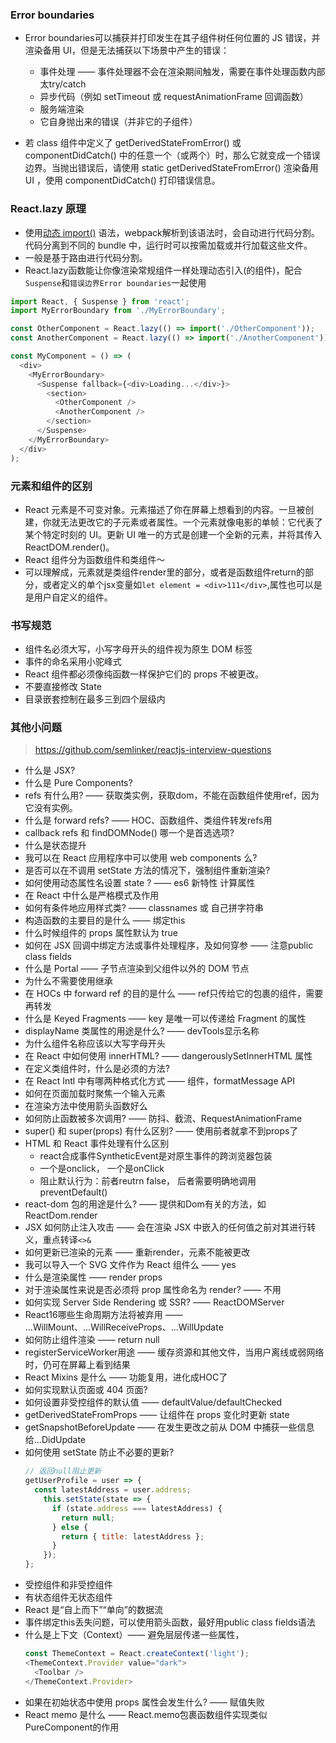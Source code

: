 ### Error boundaries
- Error boundaries可以捕获并打印发生在其子组件树任何位置的 JS 错误，并渲染备用 UI，但是无法捕获以下场景中产生的错误：
  - 事件处理 —— 事件处理器不会在渲染期间触发，需要在事件处理函数内部太try/catch
  - 异步代码（例如 setTimeout 或 requestAnimationFrame 回调函数）
  - 服务端渲染
  - 它自身抛出来的错误（并非它的子组件）

- 若 class 组件中定义了 getDerivedStateFromError() 或 componentDidCatch() 中的任意一个（或两个）时，那么它就变成一个错误边界。当抛出错误后，请使用 static getDerivedStateFromError() 渲染备用 UI ，使用 componentDidCatch() 打印错误信息。

### React.lazy 原理
- 使用[动态 import()](base/project/module.md) 语法，webpack解析到该语法时，会自动进行代码分割。代码分离到不同的 bundle 中，运行时可以按需加载或并行加载这些文件。
- 一般是基于路由进行代码分割。
- React.lazy函数能让你像渲染常规组件一样处理动态引入(的组件)，配合```Suspense```和```错误边界Error boundaries```一起使用

```js
import React, { Suspense } from 'react';
import MyErrorBoundary from './MyErrorBoundary';

const OtherComponent = React.lazy(() => import('./OtherComponent'));
const AnotherComponent = React.lazy(() => import('./AnotherComponent'));

const MyComponent = () => (
  <div>
    <MyErrorBoundary>
      <Suspense fallback={<div>Loading...</div>}>
        <section>
          <OtherComponent />
          <AnotherComponent />
        </section>
      </Suspense>
    </MyErrorBoundary>
  </div>
);
```


### 元素和组件的区别
- React 元素是不可变对象。元素描述了你在屏幕上想看到的内容。一旦被创建，你就无法更改它的子元素或者属性。一个元素就像电影的单帧：它代表了某个特定时刻的 UI。更新 UI 唯一的方式是创建一个全新的元素，并将其传入 ReactDOM.render()。
- React 组件分为函数组件和类组件～
- 可以理解成，元素就是类组件render里的部分，或者是函数组件return的部分，或者定义的单个jsx变量如```let element = <div>111</div>```,属性也可以是是用户自定义的组件。

### 书写规范
- 组件名必须大写，小写字母开头的组件视为原生 DOM 标签
- 事件的命名采用小驼峰式
- React 组件都必须像纯函数一样保护它们的 props 不被更改。
- 不要直接修改 State
- 目录嵌套控制在最多三到四个层级内

### 其他小问题
> https://github.com/semlinker/reactjs-interview-questions

- 什么是 JSX?
- 什么是 Pure Components?
- refs 有什么用? —— 获取类实例，获取dom，不能在函数组件使用ref，因为它没有实例。
- 什么是 forward refs? —— HOC、函数组件、类组件转发refs用
- callback refs 和 findDOMNode() 哪一个是首选选项?
- 什么是状态提升
- 我可以在 React 应用程序中可以使用 web components 么?
- 是否可以在不调用 setState 方法的情况下，强制组件重新渲染?
- 如何使用动态属性名设置 state ? —— es6 新特性 计算属性
- 在 React 中什么是严格模式及作用
- 如何有条件地应用样式类? —— classnames 或 自己拼字符串
- 构造函数的主要目的是什么 —— 绑定this
- 什么时候组件的 props 属性默认为 true
- 如何在 JSX 回调中绑定方法或事件处理程序，及如何穿参 —— 注意public class fields
- 什么是 Portal —— 子节点渲染到父组件以外的 DOM 节点
- 为什么不需要使用继承
- 在 HOCs 中 forward ref 的目的是什么 —— ref只传给它的包裹的组件，需要再转发
- 什么是 Keyed Fragments —— key 是唯一可以传递给 Fragment 的属性
- displayName 类属性的用途是什么? —— devTools显示名称
- 为什么组件名称应该以大写字母开头
- 在 React 中如何使用 innerHTML? —— dangerouslySetInnerHTML 属性
- 在定义类组件时，什么是必须的方法?
- 在 React Intl 中有哪两种格式化方式 —— <FormattedMessage/>组件，formatMessage API
- 如何在页面加载时聚焦一个输入元素
- 在渲染方法中使用箭头函数好么
- 如何防止函数被多次调用? —— 防抖、截流、RequestAnimationFrame
- super() 和 super(props) 有什么区别? —— 使用前者就拿不到props了
- HTML 和 React 事件处理有什么区别
  - react合成事件SyntheticEvent是对原生事件的跨浏览器包装
  - 一个是onclick， 一个是onClick
  - 阻止默认行为：前者reutrn false， 后者需要明确地调用 preventDefault() 
- react-dom 包的用途是什么? —— 提供和Dom有关的方法，如ReactDom.render
- JSX 如何防止注入攻击 —— 会在渲染 JSX 中嵌入的任何值之前对其进行转义，重点转译```<>&```
- 如何更新已渲染的元素 —— 重新render，元素不能被更改
- 我可以导入一个 SVG 文件作为 React 组件么 —— yes
- 什么是渲染属性 —— render props
- 对于渲染属性来说是否必须将 prop 属性命名为 render? —— 不用
- 如何实现 Server Side Rendering 或 SSR? —— ReactDOMServer
- React16哪些生命周期方法将被弃用 —— ...WillMount、...WillReceiveProps、...WillUpdate
- 如何防止组件渲染 —— return null
- registerServiceWorker用途 —— 缓存资源和其他文件，当用户离线或弱网络时，仍可在屏幕上看到结果
- React Mixins 是什么 —— 功能复用，进化成HOC了
- 如何实现默认页面或 404 页面?
- 如何设置非受控组件的默认值 —— defaultValue/defaultChecked
- getDerivedStateFromProps —— 让组件在 props 变化时更新 state
- getSnapshotBeforeUpdate —— 在发生更改之前从 DOM 中捕获一些信息给...DidUpdate
- 如何使用 setState 防止不必要的更新?
  ```js
  // 返回null阻止更新
  getUserProfile = user => {
    const latestAddress = user.address;
      this.setState(state => {
        if (state.address === latestAddress) {
          return null;
        } else {
          return { title: latestAddress };
        }
      });
  };
  ```
- 受控组件和非受控组件
- 有状态组件无状态组件
- React 是“自上而下”“单向”的数据流
- 事件绑定this丢失问题，可以使用箭头函数，最好用public class fields语法
- 什么是上下文（Context）—— 避免层层传递一些属性，
  ```js
  const ThemeContext = React.createContext('light');
  <ThemeContext.Provider value="dark">
    <Toolbar />
  </ThemeContext.Provider>
  ```
- 如果在初始状态中使用 props 属性会发生什么? —— 赋值失败
- React memo 是什么 —— React.memo包裹函数组件实现类似PureComponent的作用
